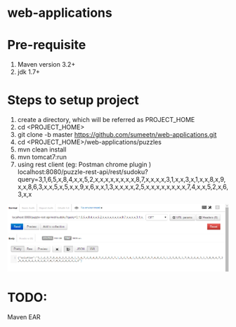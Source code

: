 web-applications
================

Pre-requisite
==============
1. Maven version 3.2+
2. jdk 1.7+


Steps to setup project
======================
1. create a directory, which will be referred as PROJECT_HOME
2. cd \<PROJECT_HOME\>
3. git clone -b master https://github.com/sumeetn/web-applications.git
4. cd \<PROJECT_HOME\>/web-applications/puzzles
5. mvn clean install
6. mvn tomcat7:run
7. using rest client (eg: Postman chrome plugin ) <br />
    localhost:8080/puzzle-rest-api/rest/sudoku?query=3,1,6,5,x,8,4,x,x,5,2,x,x,x,x,x,x,x,x,8,7,x,x,x,x,3,1,x,x,3,x,1,x,x,8,x,9,x,x,8,6,3,x,x,5,x,5,x,x,9,x,6,x,x,1,3,x,x,x,x,2,5,x,x,x,x,x,x,x,x,7,4,x,x,5,2,x,6,3,x,x

![rest request](https://github.com/sumeetn/web-applications/blob/master/img/postman_rest_request.PNG)


TODO:
=======================================
Maven EAR
